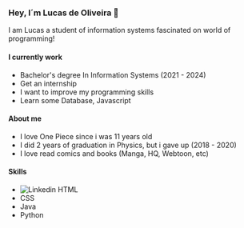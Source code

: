 <h3> Hey, I´m Lucas de Oliveira 👋</h3>


<p> I am Lucas a student of information systems fascinated on world of programming!</p>

<h4> I currently work </h4>
<ul>
  <li> Bachelor's degree In Information Systems (2021 - 2024)</li>
  <li> Get an internship</li>
  <li> I want to improve my programming skills</li>
  <li> Learn some Database, Javascript</li>
</ul>

<h4> About me </h4>
<ul>
  <li> I love One Piece since i was 11 years old</li>
  <li> I did 2 years of graduation in Physics, but i gave up (2018 - 2020)</li>
  <li> I love read comics and books (Manga, HQ, Webtoon, etc)</li>
</ul>

<h4> Skills </h4>
<ul>
  <li> <img src="![htmllogo](https://user-images.githubusercontent.com/88242096/145907832-244a1ab8-f012-4f99-b4cb-73d0e0d684f3.png)
" alt="Linkedin">
    HTML   
  </li>
  <li> CSS </li>
  <li> Java   </li>
  <li> Python</li>
</ul>


<!---
LusgaO/LusgaO is a ✨ special ✨ repository because its `README.md` (this file) appears on your GitHub profile.
You can click the Preview link to take a look at your changes.
--->

